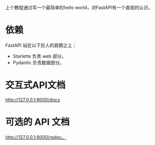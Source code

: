 

上个教程通过写一个最简单的hello world，对FastAPI有一个直观的认识。


# 依赖
FastAPI 站在以下巨人的肩膀之上：
* Starlette 负责 web 部分。
* Pydantic 负责数据部分。



# 交互式API文档

http://127.0.0.1:8000/docs




# 可选的 API 文档

http://127.0.0.1:8000/redoc。


